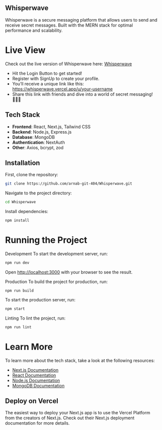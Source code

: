 ## Whisperwave

Whisperwave is a secure messaging platform that allows users to send and receive secret messages. Built with the MERN stack for optimal performance and scalability.

# Live View
Check out the live version of Whisperwave here: [Whisperwave](https://whisperwave.vercel.app/)
- Hit the Login Button to get started!
- Register with SignUp to create your profile.
- You’ll receive a unique link like this: https://whisperwave.vercel.app/u/your-username
- Share this link with friends and dive into a world of secret messaging! 🕵️‍♂️💬

## Tech Stack

- **Frontend**: React, Next.js, Tailwind CSS
- **Backend**: Node.js, Express.js
- **Database**: MongoDB
- **Authentication**: NextAuth
- **Other**: Axios, bcrypt, zod

## Installation

First, clone the repository:

```bash
git clone https://github.com/arnab-git-404/Whisperwave.git
```
Navigate to the project directory:

```bash
cd Whisperwave
```
Install dependencies:

```bash
npm install
```
# Running the Project

Development
To start the development server, run:

```bash
npm run dev
```
Open [http://localhost:3000](http://localhost:3000) with your browser to see the result.

Production
To build the project for production, run:

```
npm run build
```
To start the production server, run:
```bash
npm start
```
Linting
To lint the project, run:

```bash
npm run lint
```
# Learn More
To learn more about the tech stack, take a look at the following resources:

- [Next.js Documentation](https://nextjs.org/docs)
- [React Documentation](https://react.dev/)
- [Node.js Documentation](https://nodejs.org/docs/latest/api/)
- [MongoDB Documentation](https://www.mongodb.com/docs/)

## Deploy on Vercel
The easiest way to deploy your Next.js app is to use the Vercel Platform from the creators of Next.js. Check out their Next.js deployment documentation for more details.
